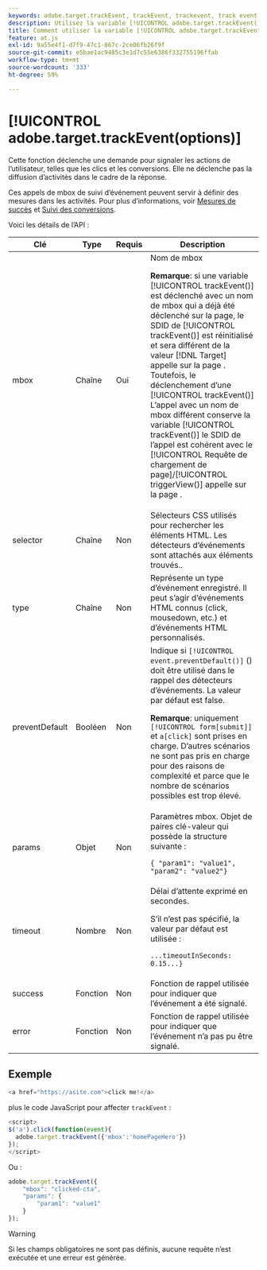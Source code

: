 ```yaml
---
keywords: adobe.target.trackEvent, trackEvent, trackevent, track event, at.js, fonctions, function, protectDefault, preventdefault, empêcher la valeur par défaut, adobe.target.trackEvent
description: Utilisez la variable [!UICONTROL adobe.target.trackEvent()] pour la fonction [!DNL Adobe Target] bibliothèque JavaScript at.js pour déclencher une requête afin de signaler les actions de l’utilisateur, telles que les clics et les conversions sur votre site.
title: Comment utiliser la variable [!UICONTROL adobe.target.trackEvent()] Fonction ?
feature: at.js
exl-id: 9a55e4f1-d7f9-47c1-867c-2ce06fb26f9f
source-git-commit: e5bae1ac9485c3e1d7c55e6386f332755196ffab
workflow-type: tm+mt
source-wordcount: '333'
ht-degree: 59%

---
```


# [!UICONTROL adobe.target.trackEvent(options)]

Cette fonction déclenche une demande pour signaler les actions de l’utilisateur, telles que les clics et les conversions. Elle ne déclenche pas la diffusion d’activités dans le cadre de la réponse.

Ces appels de mbox de suivi d’événement peuvent servir à définir des mesures dans les activités. Pour plus d’informations, voir [Mesures de succès](https://experienceleague.adobe.com/docs/target/using/activities/success-metrics/success-metrics.html) et [Suivi des conversions](../how-to-deployatjs/implement-target-without-a-tag-manager.md#track-conversions).

Voici les détails de l’API :

| Clé | Type | Requis | Description |
|--- |--- |--- |--- |
| mbox | Chaîne | Oui | Nom de mbox<P>**Remarque**: si une variable [!UICONTROL trackEvent()] est déclenché avec un nom de mbox qui a déjà été déclenché sur la page, le SDID de [!UICONTROL trackEvent()] est réinitialisé et sera différent de la valeur [!DNL Target] appelle sur la page . Toutefois, le déclenchement d’une [!UICONTROL trackEvent()] L’appel avec un nom de mbox différent conserve la variable [!UICONTROL trackEvent()] le SDID de l’appel est cohérent avec le [!UICONTROL Requête de chargement de page]/[!UICONTROL triggerView()] appelle sur la page . |
| selector | Chaîne | Non | Sélecteurs CSS utilisés pour rechercher les éléments HTML. Les détecteurs d’événements sont attachés aux éléments trouvés.. |
| type | Chaîne | Non | Représente un type d’événement enregistré. Il peut s’agir d’événements HTML connus (click, mousedown, etc.) et d’événements HTML personnalisés. |
| preventDefault | Booléen | Non | Indique si `[!UICONTROL event.preventDefault()]` () doit être utilisé dans le rappel des détecteurs d’événements. La valeur par défaut est false.<P>**Remarque**: uniquement `[!UICONTROL form[submit]]` et `a[click]` sont prises en charge. D’autres scénarios ne sont pas pris en charge pour des raisons de complexité et parce que le nombre de scénarios possibles est trop élevé. |
| params | Objet | Non | Paramètres mbox. Objet de paires clé-valeur qui possède la structure suivante :<P>`{ "param1": "value1", "param2": "value2"}` |
| timeout | Nombre | Non | Délai d’attente exprimé en secondes.<P>S’il n’est pas spécifié, la valeur par défaut est utilisée :<P>`...timeoutInSeconds: 0.15...}` |
| success | Fonction | Non | Fonction de rappel utilisée pour indiquer que l’événement a été signalé. |
| error | Fonction | Non | Fonction de rappel utilisée pour indiquer que l’événement n’a pas pu être signalé. |

## Exemple

```javascript {line-numbers="true"}
<a href="https://asite.com">click me!</a> 
```

plus le code JavaScript pour affecter `trackEvent` :

```javascript {line-numbers="true"}
<script> 
$('a').click(function(event){ 
  adobe.target.trackEvent({'mbox':'homePageHero'}) 
}); 
</script> 
```

Ou :

```javascript {line-numbers="true"}
adobe.target.trackEvent({ 
    "mbox": "clicked-cta", 
    "params": { 
        "param1": "value1" 
    } 
});
```

>[!WARNING]
>
>Si les champs obligatoires ne sont pas définis, aucune requête n’est exécutée et une erreur est générée.
